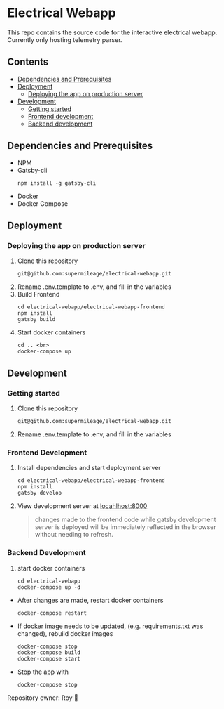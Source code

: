# Electrical Webapp
This repo contains the source code for the interactive electrical webapp. Currently only hosting telemetry parser.

## Contents
 - [Dependencies and Prerequisites](#dependencies-and-prerequisites)
 - [Deployment](#deployment)
     - [Deploying the app on production server](#deploying-the-app-on-production-server)
 - [Development](#development)
     - [Getting started](#getting-started)
     - [Frontend development](#frontend-development)
     - [Backend development](#backend-development)

## Dependencies and Prerequisites
 - NPM
 - Gatsby-cli
    ```shell
    npm install -g gatsby-cli
    ```
 - Docker
 - Docker Compose

## Deployment
### Deploying the app on production server
1. Clone this repository
    ```shell
    git@github.com:supermileage/electrical-webapp.git
    ```
2. Rename .env.template to .env, and fill in the variables
3. Build Frontend
    ```shell
    cd electrical-webapp/electrical-webapp-frontend
    npm install
    gatsby build
    ```
4. Start docker containers
    ```shell
    cd .. <br>
    docker-compose up
    ```

## Development
### Getting started
1. Clone this repository
    ```shell
    git@github.com:supermileage/electrical-webapp.git
    ```
2. Rename .env.template to .env, and fill in the variables

### Frontend Development

1. Install dependencies and start deployment server
    ```shell
    cd electrical-webapp/electrical-webapp-frontend
    npm install
    gatsby develop
    ```
2. View development server at [locahlhost:8000](localhost:8000)
    > changes made to the frontend code while gatsby development server is deployed will be immediately reflected in the browser without needing to refresh.

### Backend Development
1. start docker containers
    ```shell
    cd electrical-webapp
    docker-compose up -d
    ```
 - After changes are made, restart docker containers
    ```shell
    docker-compose restart
    ```
 - If docker image needs to be updated, (e.g. requirements.txt was changed), rebuild docker images
    ```shell
    docker-compose stop
    docker-compose build
    docker-compose start
    ```
 - Stop the app with
    ```shell
    docker-compose stop
    ```


Repository owner: Roy :unicorn: